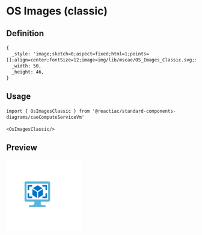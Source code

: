 # OS Images (classic)

## Definition

```
{
  _style: 'image;sketch=0;aspect=fixed;html=1;points=[];align=center;fontSize=12;image=img/lib/mscae/OS_Images_Classic.svg;strokeColor=none;',
  _width: 50,
  _height: 46,
}
```

## Usage

```
import { OsImagesClassic } from '@reactiac/standard-components-diagrams/caeComputeServiceVm'

<OsImagesClassic/>
```

## Preview

<img src="./os-images-classic.png" width="200"/>
